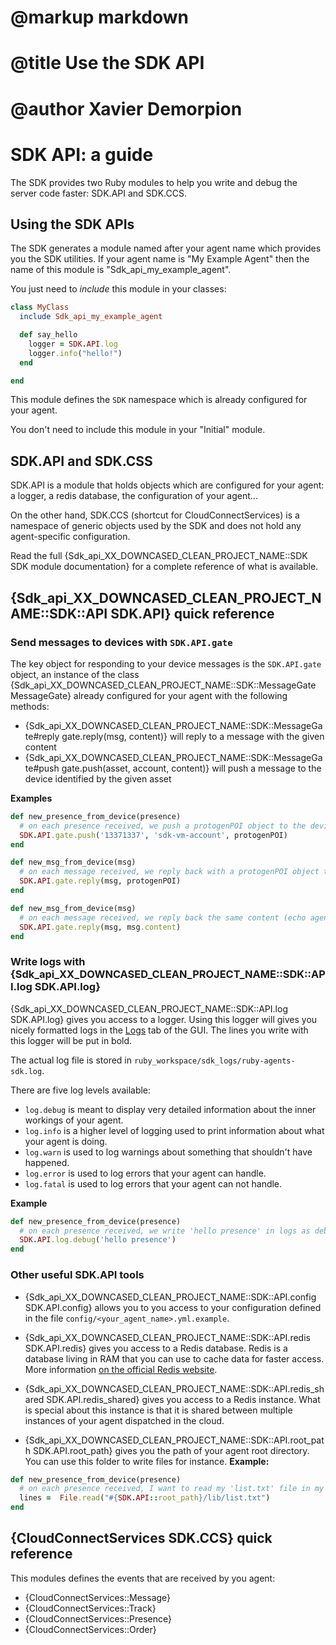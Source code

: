 # @markup markdown
# @title Use the SDK API
# @author Xavier Demorpion

# SDK API: a guide #

The SDK provides two Ruby modules to help you write and debug the server code faster: SDK.API and SDK.CCS.

## Using the SDK APIs ##
The SDK generates a module named after your agent name which provides you the SDK utilities. If your agent name is "My Example Agent" then the name of this module is "Sdk\_api\_my\_example\_agent".

You just need to *include* this module in your classes:

``` ruby
class MyClass
  include Sdk_api_my_example_agent

  def say_hello
    logger = SDK.API.log
    logger.info("hello!")
  end

end
```

This module defines the `SDK` namespace which is already configured for your agent.

You don't need to include this module in your "Initial" module.

## SDK.API and SDK.CSS ##

SDK.API is a module that holds objects which are configured for your agent: a logger, a redis database, the configuration of your agent...

On the other hand, SDK.CCS (shortcut for CloudConnectServices) is a namespace of generic objects used by the SDK and does not hold any agent-specific configuration.

Read the full {Sdk_api_XX_DOWNCASED_CLEAN_PROJECT_NAME::SDK SDK module documentation} for a complete reference of what is available.

## {Sdk_api_XX_DOWNCASED_CLEAN_PROJECT_NAME::SDK::API SDK.API} quick reference ##

### Send messages to devices with `SDK.API.gate` ###

The key object for responding to your device messages is the `SDK.API.gate` object, an instance of the class {Sdk_api_XX_DOWNCASED_CLEAN_PROJECT_NAME::SDK::MessageGate MessageGate} already configured for your agent with the following methods:

- {Sdk_api_XX_DOWNCASED_CLEAN_PROJECT_NAME::SDK::MessageGate#reply gate.reply(msg, content)} will reply to a message with the given content
- {Sdk_api_XX_DOWNCASED_CLEAN_PROJECT_NAME::SDK::MessageGate#push gate.push(asset, account, content)} will push a message to the device identified by the given asset

**Examples**

``` ruby
def new_presence_from_device(presence)
  # on each presence received, we push a protogenPOI object to the device.
  SDK.API.gate.push('13371337', 'sdk-vm-account', protogenPOI)
end
```

``` ruby
def new_msg_from_device(msg)
  # on each message received, we reply back with a protogenPOI object to the device.
  SDK.API.gate.reply(msg, protogenPOI)
end
```

``` ruby
def new_msg_from_device(msg)
  # on each message received, we reply back the same content (echo agent)
  SDK.API.gate.reply(msg, msg.content)
end
```

### Write logs with {Sdk_api_XX_DOWNCASED_CLEAN_PROJECT_NAME::SDK::API.log SDK.API.log} ###

{Sdk_api_XX_DOWNCASED_CLEAN_PROJECT_NAME::SDK::API.log SDK.API.log} gives you access to a logger. Using this logger will gives you nicely formatted logs in the [Logs](http://0.0.0.0:5000/logSdkAgentsPunk#endlog) tab of the GUI. The lines you write with this logger will be put in bold.

The actual log file is stored in `ruby_workspace/sdk_logs/ruby-agents-sdk.log`.

There are five log levels available:

- `log.debug` is meant to display very detailed information about the inner workings of your agent.
- `log.info` is a higher level of logging used to print information about what your agent is doing.
- `log.warn` is used to log warnings about something that shouldn't have happened.
- `log.error` is used to log errors that your agent can handle.
- `log.fatal` is used to log errors that your agent can not handle.

**Example**

``` ruby
def new_presence_from_device(presence)
  # on each presence received, we write 'hello presence' in logs as debug
  SDK.API.log.debug('hello presence')
end
```

### Other useful SDK.API tools ###

- {Sdk_api_XX_DOWNCASED_CLEAN_PROJECT_NAME::SDK::API.config SDK.API.config} allows you to you access to your configuration defined in the file `config/<your_agent_name>.yml.example`.

- {Sdk_api_XX_DOWNCASED_CLEAN_PROJECT_NAME::SDK::API.redis SDK.API.redis} gives you access to a Redis database. Redis is a database living in RAM that you can use to cache data for faster access. More information [on the official Redis website](http://redis.io/).

- {Sdk_api_XX_DOWNCASED_CLEAN_PROJECT_NAME::SDK::API.redis_shared SDK.API.redis_shared} gives you access to a Redis instance. What is special about this instance is that it is shared between multiple instances of your agent dispatched in the cloud.

- {Sdk_api_XX_DOWNCASED_CLEAN_PROJECT_NAME::SDK::API.root_path SDK.API.root_path} gives you the path of your agent root directory. You can use this folder to write files for instance. **Example:**

``` ruby
def new_presence_from_device(presence)
  # on each presence received, I want to read my 'list.txt' file in my folder lib
  lines =  File.read("#{SDK.API::root_path}/lib/list.txt")
end
```

## {CloudConnectServices SDK.CCS} quick reference ##

This modules defines the events that are received by you agent:

- {CloudConnectServices::Message}
- {CloudConnectServices::Track}
- {CloudConnectServices::Presence}
- {CloudConnectServices::Order}
